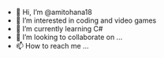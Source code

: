 - 👋 Hi, I’m @amitohana18
- 👀 I’m interested in coding and video games
- 🌱 I’m currently learning C#
- 💞️ I’m looking to collaborate on ...
- 📫 How to reach me ...

<!---
amitohana18/amitohana18 is a ✨ special ✨ repository because its `README.md` (this file) appears on your GitHub profile.
You can click the Preview link to take a look at your changes.
--->
